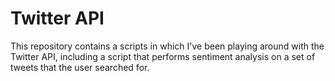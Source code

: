 # Twitter API
This repository contains a scripts in which I've been playing around with the Twitter API, including a script that performs sentiment analysis on a set of tweets that the user searched for. 